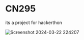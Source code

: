 # CN295
its a project for hackerthon

![Screenshot 2024-03-22 224207](https://github.com/RockZoid2080/CN295/assets/143691696/b00b7d43-62c0-4798-be32-398180332ab2)
